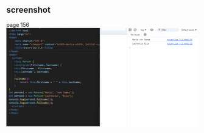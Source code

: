 ## screenshot

page 156
![input/output](../page_156_excercse_7.2/screenshot/Screenshot%202024-09-15%20001410.png)